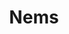 ---
uuid: c3bff34a-92e7-4dcd-88b4-7d8c0a02d8c1
title: Nems
titleslug: nems_c3bff34a-92e7-4dcd-88b4-7d8c0a02d8c1
draft: false
layout: recettes
img: https://www.cookomix.com/wp-content/uploads/2017/02/nems-au-poulet-thermomix-800x600.jpg

type: plat
categories:
  - Friture
regime:
  - vegetarien
  - vegan
  - sans-gluten
  - sans-lactose
region: Asie
cuisson: Oui
temperature: Froid
plate: 150
ingredients:
  autres:
    - title: Feuilles de riz (galettes)
      quantité: 330
      commentaire: surplus pour les ratés...
  legumes:
    - title: Champignon noir
      quantite: 375
      unit: grammes
    - title: Pousses de soja
      quantite: 2.8
      unit: Kg
    - title: Carotte
      quantite: 2.4
      unit: Kg
    - title: Oignon
      quantite: 2.7
      unit: Kg
  sec:
    - title: Vermicelle de Riz
      quantite: 1.75
      unit: Kg
    - title: Petits pois
      quantite: 2.2
      unit: Kg
  lof:
    - title: huile de tournesol
      quantite: 10
      unit: litre
  epices:
    - title: Poivre
    - title: Sel
    - title: Menthe
      quantite: 300
      unit: unité
      commentaire: 300 feuilles de menthes
materiel:
  - Friteuse
preparation: >-
  * Faire revenir les oignons coupés en petits

  * Une fois dorer rajouter les champi noir préalablement trempés dans l'eau froide, rincés 3 fois et hâchés menu. 

  * Puis rajouter les pousse de soja égoutté, les petits pois et les carotte rappées. 

  * A côté faire bouillir  les vermicelles de riz selon le temps écrit sur le paquet et mélanger à la farce une fois égoutter. 

  * Laisser cuire le temps de bien assécher la farce ( sinon les nems vont éclater), bien mélanger le tout. Epicer, saler, poivrer. 

  * Faire tremper le feuille de riz, sur un torchon mouillé mettre de la farce en bonne quantité, rouler en serrant le max possible, rabattre les côtés seulement un fois au milieu de la feuille de riz. 

  * Le nem doit être super tassé et sans trou. 

  * Stocker sans faire toucher les uns des autres. Les laisser un peu sécher à l'air libre. 

  * Les frire (attention ils se collent entre eux !) jusqu'à belle coloration. 

  * Mettre sur du sopalin.
astuces:
  - astuce: Rajouter épices selon envies
publishDate: 2023-01-11T14:41:14.216Z
---